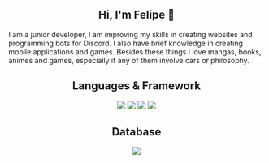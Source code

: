 <h2 align="center">Hi, I'm Felipe 👋</h2>

<p>I am a junior developer, I am improving my skills in creating websites and programming bots for Discord. I also have brief knowledge in creating mobile applications and games. Besides these things I love mangas, books, animes and games, especially if any of them involve cars or philosophy.</p>

<h2 align="center">Languages & Framework</h2>

<div align= "center">
<img src="https://img.shields.io/badge/JavaScript-black?style=for-the-badge&logo=javascript">
<img src="https://img.shields.io/badge/Kotlin-black?style=for-the-badge&logo=kotlin">
<img src="https://img.shields.io/badge/Python-black?style=for-the-badge&logo=python">
<img src="https://img.shields.io/badge/Express.js-black?style=for-the-badge&logo=express">
</div>

<h2 align="center">Database</h2>

<div align= "center">
  <img src="https://img.shields.io/badge/Firebase-black?style=for-the-badge&logo=firebase&logoColor=orange
">
</div>